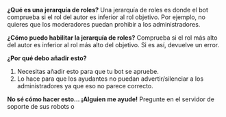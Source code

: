 **¿Qué es una jerarquía de roles?** Una jerarquía de roles es donde el bot comprueba si el rol del autor es inferior al rol objetivo. Por ejemplo, no quieres que los moderadores puedan prohibir a los administradores.

**¿Cómo puedo habilitar la jerarquía de roles?** Comprueba si el rol más alto del autor es inferior al rol más alto del objetivo. Si es así, devuelve un error.

**¿Por qué debo añadir esto?**
1. Necesitas añadir esto para que tu bot se apruebe.
2. Lo hace para que los ayudantes no puedan advertir/silenciar a los administradores ya que eso no parece correcto.

**No sé cómo hacer esto... ¡Alguien me ayude!** Pregunte en el servidor de soporte de sus robots o